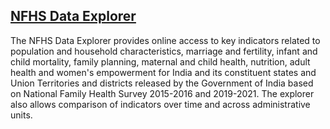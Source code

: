 ## [**NFHS Data Explorer**](https://share.streamlit.io/mlcfoundation/nfhs/main)

The NFHS Data Explorer provides online access to key indicators related to population and household characteristics, marriage and fertility, infant and child mortality, family planning, maternal and child health, nutrition, adult health and women's empowerment for India and its constituent states and Union Territories and districts released by the Government of India based on National Family Health Survey 2015-2016 and 2019-2021. The explorer also allows comparison of indicators over time and across administrative units.

